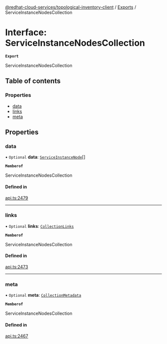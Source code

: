 [@redhat-cloud-services/topological-inventory-client](../README.md) / [Exports](../modules.md) / ServiceInstanceNodesCollection

# Interface: ServiceInstanceNodesCollection

**`Export`**

ServiceInstanceNodesCollection

## Table of contents

### Properties

- [data](ServiceInstanceNodesCollection.md#data)
- [links](ServiceInstanceNodesCollection.md#links)
- [meta](ServiceInstanceNodesCollection.md#meta)

## Properties

### data

• `Optional` **data**: [`ServiceInstanceNode`](ServiceInstanceNode.md)[]

**`Memberof`**

ServiceInstanceNodesCollection

#### Defined in

[api.ts:2479](https://github.com/RedHatInsights/javascript-clients/blob/main/packages/topological-inventory/api.ts#L2479)

___

### links

• `Optional` **links**: [`CollectionLinks`](CollectionLinks.md)

**`Memberof`**

ServiceInstanceNodesCollection

#### Defined in

[api.ts:2473](https://github.com/RedHatInsights/javascript-clients/blob/main/packages/topological-inventory/api.ts#L2473)

___

### meta

• `Optional` **meta**: [`CollectionMetadata`](CollectionMetadata.md)

**`Memberof`**

ServiceInstanceNodesCollection

#### Defined in

[api.ts:2467](https://github.com/RedHatInsights/javascript-clients/blob/main/packages/topological-inventory/api.ts#L2467)
